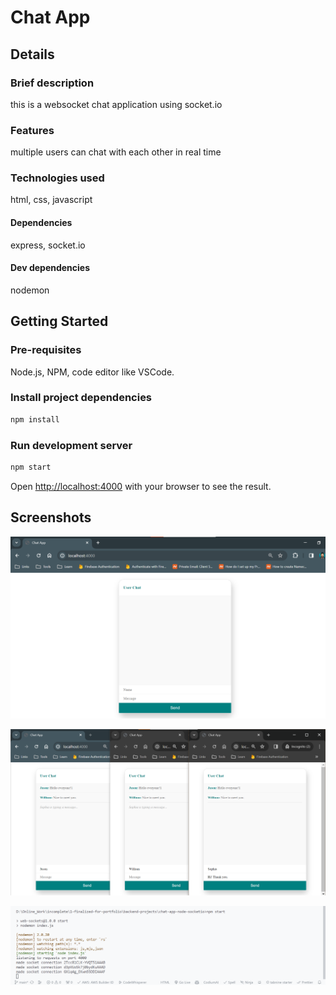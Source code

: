 # Chat App

## Details

### Brief description

this is a websocket chat application using socket.io

### Features

multiple users can chat with each other in real time

### Technologies used

html, css, javascript

#### Dependencies

express, socket.io

#### Dev dependencies

nodemon

## Getting Started

### Pre-requisites

Node.js, NPM, code editor like VSCode.

### Install project dependencies

```bash
npm install
```

### Run development server

```bash
npm start
```

Open [http://localhost:4000](http://localhost:4000) with your browser to see the result.

## Screenshots

![app](https://raw.githubusercontent.com/usamyismy7/websocket-chat-app/master/assets/image2.png)

![app2](https://raw.githubusercontent.com/usamyismy7/websocket-chat-app/master/assets/image3.png)

![terminal](https://raw.githubusercontent.com/usamyismy7/websocket-chat-app/master/assets/image.png)
